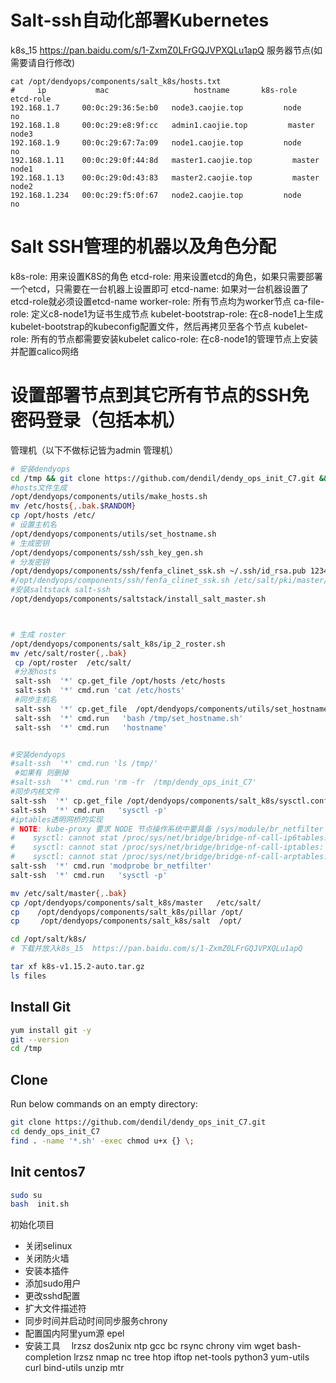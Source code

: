 # Salt-ssh自动化部署Kubernetes

k8s_15  https://pan.baidu.com/s/1-ZxmZ0LFrGQJVPXQLu1apQ
服务器节点(如需要请自行修改)
``` 
cat /opt/dendyops/components/salt_k8s/hosts.txt
#     ip           mac                   hostname       k8s-role        etcd-role 
192.168.1.7  	00:0c:29:36:5e:b0	node3.caojie.top         node            no
192.168.1.8	    00:0c:29:e8:9f:cc	admin1.caojie.top         master             node3
192.168.1.9	    00:0c:29:67:7a:09	node1.caojie.top         node             no
192.168.1.11	00:0c:29:0f:44:8d	master1.caojie.top         master          node1
192.168.1.13	00:0c:29:0d:43:83	master2.caojie.top         master           node2
192.168.1.234	00:0c:29:f5:0f:67	node2.caojie.top         node             no
```
# Salt SSH管理的机器以及角色分配
k8s-role: 用来设置K8S的角色
etcd-role: 用来设置etcd的角色，如果只需要部署一个etcd，只需要在一台机器上设置即可
etcd-name: 如果对一台机器设置了etcd-role就必须设置etcd-name
worker-role: 所有节点均为worker节点
ca-file-role: 定义c8-node1为证书生成节点
kubelet-bootstrap-role: 在c8-node1上生成kubelet-bootstrap的kubeconfig配置文件，然后再拷贝至各个节点
kubelet-role: 所有的节点都需要安装kubelet
calico-role: 在c8-node1的管理节点上安装并配置calico网络
# 设置部署节点到其它所有节点的SSH免密码登录（包括本机）
管理机（以下不做标记皆为admin 管理机）
```bash 
# 安装dendyops
cd /tmp && git clone https://github.com/dendil/dendy_ops_init_C7.git &&cd dendy_ops_init_C7 &&find . -name '*.sh' -exec chmod u+x {} \; &&bash init.sh update
#hosts文件生成
/opt/dendyops/components/utils/make_hosts.sh
mv /etc/hosts{,.bak.$RANDOM} 
cp /opt/hosts /etc/
# 设置主机名
/opt/dendyops/components/utils/set_hostname.sh
# 生成密钥
/opt/dendyops/components/ssh/ssh_key_gen.sh
# 分发密钥
/opt/dendyops/components/ssh/fenfa_clinet_ssk.sh ~/.ssh/id_rsa.pub 123456
#/opt/dendyops/components/ssh/fenfa_clinet_ssk.sh /etc/salt/pki/master/ssh/salt-ssh.rsa.pub 123456
#安装saltstack salt-ssh
/opt/dendyops/components/saltstack/install_salt_master.sh



# 生成 roster
/opt/dendyops/components/salt_k8s/ip_2_roster.sh
mv /etc/salt/roster{,.bak}
 cp /opt/roster  /etc/salt/
 #分发hosts
 salt-ssh  '*' cp.get_file /opt/hosts /etc/hosts
 salt-ssh  '*' cmd.run 'cat /etc/hosts'
 #同步主机名
 salt-ssh  '*' cp.get_file  /opt/dendyops/components/utils/set_hostname.sh  /tmp
 salt-ssh  '*' cmd.run   'bash /tmp/set_hostname.sh'
 salt-ssh  '*' cmd.run   'hostname'


#安装dendyops
#salt-ssh  '*' cmd.run 'ls /tmp/'
 #如果有 则删掉
#salt-ssh  '*' cmd.run 'rm -fr  /tmp/dendy_ops_init_C7'
#同步内核文件
salt-ssh  '*' cp.get_file /opt/dendyops/components/salt_k8s/sysctl.conf  /etc/sysctl.conf
salt-ssh  '*' cmd.run   'sysctl -p'
#iptables透明网桥的实现
# NOTE: kube-proxy 要求 NODE 节点操作系统中要具备 /sys/module/br_netfilter 文件，而且还要设置 bridge-nf-call-iptables=1，如果不满足要求，那么 kube-proxy 只是将检查信息记录到日志中，kube-proxy 仍然会正常运行，但是这样通过 Kube-proxy 设置的某些 iptables 规则就不会工作。# 如果看到
#    sysctl: cannot stat /proc/sys/net/bridge/bridge-nf-call-ip6tables: No such file or directory
#    sysctl: cannot stat /proc/sys/net/bridge/bridge-nf-call-iptables: No such file or directory
#    sysctl: cannot stat /proc/sys/net/bridge/bridge-nf-call-arptables: No such file or directory
salt-ssh  '*' cmd.run 'modprobe br_netfilter'
salt-ssh  '*' cmd.run   'sysctl -p'

mv /etc/salt/master{,.bak}
cp /opt/dendyops/components/salt_k8s/master   /etc/salt/
cp    /opt/dendyops/components/salt_k8s/pillar /opt/
cp 　  /opt/dendyops/components/salt_k8s/salt  /opt/

cd /opt/salt/k8s/
# 下载并放入k8s_15  https://pan.baidu.com/s/1-ZxmZ0LFrGQJVPXQLu1apQ

tar xf k8s-v1.15.2-auto.tar.gz
ls files
```

## Install Git

```bash
yum install git -y
git --version
cd /tmp
```

## Clone 

Run below commands on an empty directory:
```bash
git clone https://github.com/dendil/dendy_ops_init_C7.git
cd dendy_ops_init_C7
find . -name '*.sh' -exec chmod u+x {} \;
```



## Init centos7
```bash
sudo su
bash  init.sh
```
初始化项目

 - 关闭selinux
 - 关闭防火墙
 - 安装本插件
 - 添加sudo用户
 - 更改sshd配置
 - 扩大文件描述符
 - 同步时间并启动时间同步服务chrony
 - 配置国内阿里yum源 epel
 - 安装工具　 lrzsz dos2unix ntp gcc bc rsync chrony vim wget bash-completion lrzsz nmap nc tree htop iftop net-tools python3  yum-utils curl bind-utils unzip mtr

